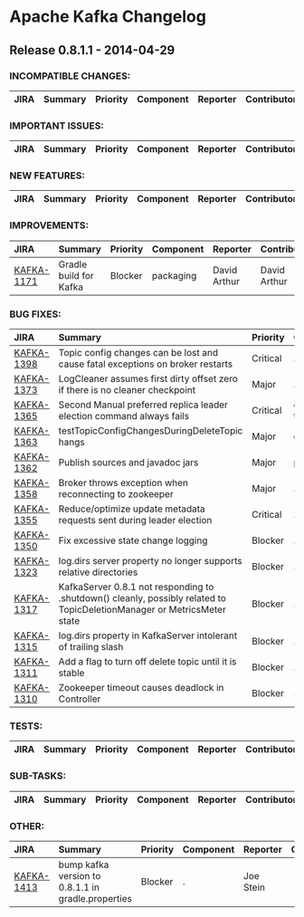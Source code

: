 
<!---
# Licensed to the Apache Software Foundation (ASF) under one
# or more contributor license agreements.  See the NOTICE file
# distributed with this work for additional information
# regarding copyright ownership.  The ASF licenses this file
# to you under the Apache License, Version 2.0 (the
# "License"); you may not use this file except in compliance
# with the License.  You may obtain a copy of the License at
#
#     http://www.apache.org/licenses/LICENSE-2.0
#
# Unless required by applicable law or agreed to in writing, software
# distributed under the License is distributed on an "AS IS" BASIS,
# WITHOUT WARRANTIES OR CONDITIONS OF ANY KIND, either express or implied.
# See the License for the specific language governing permissions and
# limitations under the License.
-->
# Apache Kafka Changelog

## Release 0.8.1.1 - 2014-04-29

### INCOMPATIBLE CHANGES:

| JIRA | Summary | Priority | Component | Reporter | Contributor |
|:---- |:---- | :--- |:---- |:---- |:---- |


### IMPORTANT ISSUES:

| JIRA | Summary | Priority | Component | Reporter | Contributor |
|:---- |:---- | :--- |:---- |:---- |:---- |


### NEW FEATURES:

| JIRA | Summary | Priority | Component | Reporter | Contributor |
|:---- |:---- | :--- |:---- |:---- |:---- |


### IMPROVEMENTS:

| JIRA | Summary | Priority | Component | Reporter | Contributor |
|:---- |:---- | :--- |:---- |:---- |:---- |
| [KAFKA-1171](https://issues.apache.org/jira/browse/KAFKA-1171) | Gradle build for Kafka |  Blocker | packaging | David Arthur | David Arthur |


### BUG FIXES:

| JIRA | Summary | Priority | Component | Reporter | Contributor |
|:---- |:---- | :--- |:---- |:---- |:---- |
| [KAFKA-1398](https://issues.apache.org/jira/browse/KAFKA-1398) | Topic config changes can be lost and cause fatal exceptions on broker restarts |  Critical | . | Joel Koshy | Jay Kreps |
| [KAFKA-1373](https://issues.apache.org/jira/browse/KAFKA-1373) | LogCleaner assumes first dirty offset zero if there is no cleaner checkpoint |  Major | . | Joel Koshy | Joel Koshy |
| [KAFKA-1365](https://issues.apache.org/jira/browse/KAFKA-1365) | Second Manual preferred replica leader election command always fails |  Critical | controller, tools | Ryan Berdeen | Neha Narkhede |
| [KAFKA-1363](https://issues.apache.org/jira/browse/KAFKA-1363) | testTopicConfigChangesDuringDeleteTopic hangs |  Major | core | Jun Rao | Timothy Chen |
| [KAFKA-1362](https://issues.apache.org/jira/browse/KAFKA-1362) | Publish sources and javadoc jars |  Major | packaging | Stevo Slavic | Joel Koshy |
| [KAFKA-1358](https://issues.apache.org/jira/browse/KAFKA-1358) | Broker throws exception when reconnecting to zookeeper |  Major | . | Timothy Chen | Timothy Chen |
| [KAFKA-1355](https://issues.apache.org/jira/browse/KAFKA-1355) | Reduce/optimize update metadata requests sent during leader election |  Critical | . | Joel Koshy |  |
| [KAFKA-1350](https://issues.apache.org/jira/browse/KAFKA-1350) | Fix excessive state change logging |  Blocker | . | Joel Koshy | Neha Narkhede |
| [KAFKA-1323](https://issues.apache.org/jira/browse/KAFKA-1323) | log.dirs server property no longer supports relative directories |  Blocker | . | Joel Koshy |  |
| [KAFKA-1317](https://issues.apache.org/jira/browse/KAFKA-1317) | KafkaServer 0.8.1 not responding to .shutdown() cleanly, possibly related to TopicDeletionManager or MetricsMeter state |  Blocker | . | Brent Bradbury | Timothy Chen |
| [KAFKA-1315](https://issues.apache.org/jira/browse/KAFKA-1315) | log.dirs property in KafkaServer intolerant of trailing slash |  Blocker | . | Brent Bradbury | Timothy Chen |
| [KAFKA-1311](https://issues.apache.org/jira/browse/KAFKA-1311) | Add a flag to turn off delete topic until it is stable |  Blocker | . | Neha Narkhede | Neha Narkhede |
| [KAFKA-1310](https://issues.apache.org/jira/browse/KAFKA-1310) | Zookeeper timeout causes deadlock in Controller |  Blocker | . | Fedor Korotkiy | Neha Narkhede |


### TESTS:

| JIRA | Summary | Priority | Component | Reporter | Contributor |
|:---- |:---- | :--- |:---- |:---- |:---- |


### SUB-TASKS:

| JIRA | Summary | Priority | Component | Reporter | Contributor |
|:---- |:---- | :--- |:---- |:---- |:---- |


### OTHER:

| JIRA | Summary | Priority | Component | Reporter | Contributor |
|:---- |:---- | :--- |:---- |:---- |:---- |
| [KAFKA-1413](https://issues.apache.org/jira/browse/KAFKA-1413) | bump kafka version to 0.8.1.1 in gradle.properties |  Blocker | . | Joe Stein |  |


